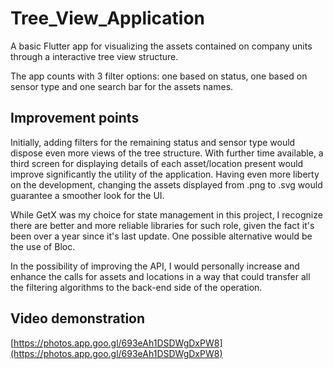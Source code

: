 # Tree_View_Application

A basic Flutter app for visualizing the assets contained on company units through a interactive tree view structure.

The app counts with 3 filter options: one based on status, one based on sensor type and one search bar for the assets names.

## Improvement points

Initially, adding filters for the remaining status and sensor type would dispose even more views of the tree structure. With further time available, a third screen for displaying details of each asset/location present would improve significantly the utility of the application. Having even more liberty on the development, changing the assets displayed from .png to .svg would guarantee a smoother look for the UI.

While GetX was my choice for state management in this project, I recognize there are better and more reliable libraries for such role, given the fact it's been over a year since it's last update. One possible alternative would be the use of Bloc.

In the possibility of improving the API, I would personally increase and enhance the calls for assets and locations in a way that could transfer all the filtering algorithms to the back-end side of the operation.

## Video demonstration
[https://photos.app.goo.gl/693eAh1DSDWgDxPW8](https://photos.app.goo.gl/693eAh1DSDWgDxPW8)
